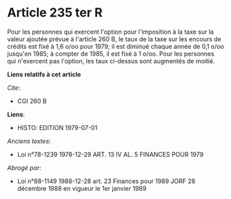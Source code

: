 # Article 235 ter R

Pour les personnes qui exercent l'option pour l'imposition à la taxe sur la valeur ajoutée prévue à l'article 260 B, le taux
de la taxe sur les encours de crédits est fixé à 1,6 o/oo pour 1979; il est diminué chaque année de 0,1 o/oo jusqu'en 1985; à
compter de 1985, il est fixé à 1 o/oo. Pour les personnes qui n'exercent pas l'option, les taux ci-dessus sont augmentés de
moitié.

**Liens relatifs à cet article**

_Cite_:

  - CGI 260 B

**Liens**:

  - HISTO: EDITION 1979-07-01

_Anciens textes_:

  - Loi n°78-1239 1978-12-29 ART. 13 IV AL. 5 FINANCES POUR 1979

_Abrogé par_:

  - Loi n°88-1149 1988-12-28 art. 23 Finances pour 1989 JORF 28 décembre 1988 en vigueur le 1er janvier 1989
